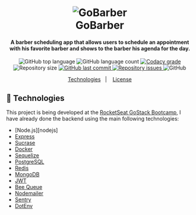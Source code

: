 <h1 align="center">
    <img alt="GoBarber" src="https://res.cloudinary.com/lukemorales/image/upload/v1564533051/readme_logos/gobarber_hg5ddx.png" />
    <br>
    GoBarber
</h1>

<h4 align="center">
  A barber scheduling app that allows users to schedule an appointment with his favorite barber and shows to the barber his agenda for the day.
</h4>
<p align="center">
  <img alt="GitHub top language" src="https://img.shields.io/github/languages/top/SamuelFerracini/GoBarber">
  
  <img alt="GitHub language count" src="https://img.shields.io/github/languages/count/SamuelFerracini/GoBarber.svg">
  
  <a href="https://www.codacy.com/app/SamuelFerracini/GoBarber?utm_source=github.com&amp;utm_medium=referral&amp;utm_content=SamuelFerracini/GoBarber&amp;utm_campaign=Badge_Grade">
    <img alt="Codacy grade" src="https://img.shields.io/codacy/grade/70c8e79c83b442278f6c276ebf117ae4.svg">
  </a>
  
  <img alt="Repository size" src="https://img.shields.io/github/repo-size/lukemorales/gobarber-api.svg">
  <a href="https://github.com/lukemorales/gobarber-api/commits/master">
    <img alt="GitHub last commit" src="https://img.shields.io/github/last-commit/lukemorales/gobarber-api.svg">
  </a>
  
  <a href="https://github.com/lukemorales/gobarber-api/issues">
    <img alt="Repository issues" src="https://img.shields.io/github/issues/lukemorales/gobarber-api.svg">
  </a>
  
  <img alt="GitHub" src="https://img.shields.io/github/license/lukemorales/gobarber-api.svg">   
</p>

<p align="center">
  <a href="#rocket-technologies">Technologies</a>&nbsp;&nbsp;&nbsp;|&nbsp;&nbsp;&nbsp;
  <a href="#memo-license">License</a>
</p>

## :rocket: Technologies

This project is being developed at the [RocketSeat GoStack Bootcamp](https://rocketseat.com.br/bootcamp), I have already done
the backend using the main following technologies:

-  [Node.js][nodejs]
-  [Express](https://expressjs.com/)
-  [Sucrase](https://github.com/alangpierce/sucrase)
-  [Docker](https://www.docker.com/docker-community)
-  [Sequelize](http://docs.sequelizejs.com/)
-  [PostgreSQL](https://www.postgresql.org/)
-  [Redis](https://redis.io/)
-  [MongoDB](https://www.mongodb.com/)
-  [JWT](https://jwt.io/)
-  [Bee Queue](https://www.npmjs.com/package/bcrypt)
-  [Nodemailer](https://nodemailer.com/about/)
-  [Sentry](https://sentry.io/)
-  [DotEnv](https://www.npmjs.com/package/dotenv)
